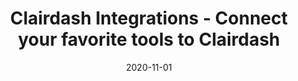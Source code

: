 ---
title: "Clairdash Integrations - Connect your favorite tools to Clairdash"
description: "Build the tools you need with the tools you love."
type: integrations
layout: list
date: 2020-11-01
images:
- clairdash-logo.jpg
---
